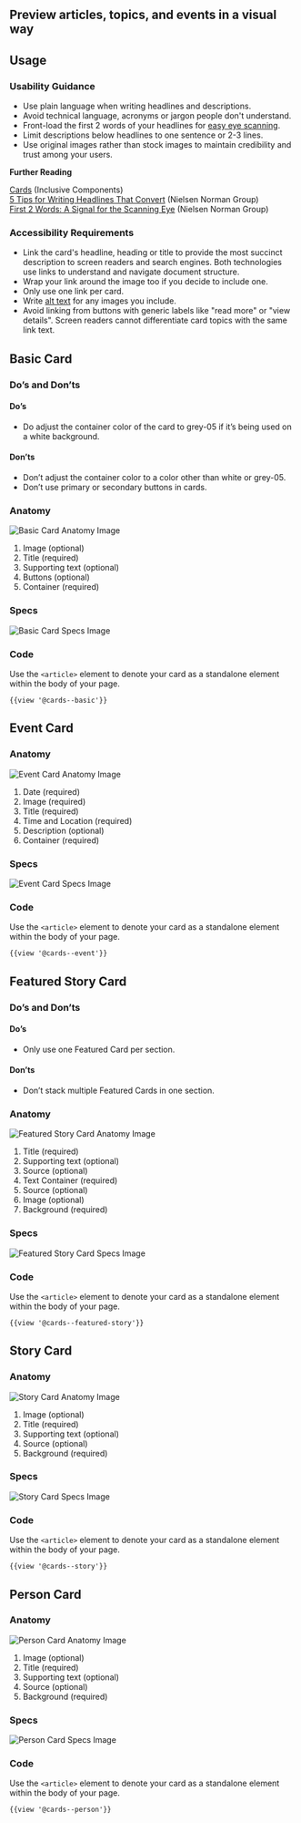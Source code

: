 ## Preview articles, topics, and events in a visual way

## **Usage**

### **Usability Guidance**

* Use plain language when writing headlines and descriptions.
* Avoid technical language, acronyms or jargon people don't understand.
* Front-load the first 2 words of your headlines for [easy eye scanning](https://www.nngroup.com/articles/first-2-words-a-signal-for-scanning/).
* Limit descriptions below headlines to one sentence or 2-3 lines.
* Use original images rather than stock images to maintain credibility and trust among your users.

**Further Reading**

[Cards](https://inclusive-components.design/cards/) (Inclusive Components)<br>
[5 Tips for Writing Headlines That Convert](https://www.nngroup.com/articles/headings-pickup-lines/) (Nielsen Norman Group)<br>
[First 2 Words: A Signal for the Scanning Eye](https://www.nngroup.com/articles/first-2-words-a-signal-for-scanning/) (Nielsen Norman Group)

### **Accessibility Requirements**

* Link the card's headline, heading or title to provide the most succinct description to screen readers and search engines. Both technologies use links to understand and navigate document structure.
* Wrap your link around the image too if you decide to include one.
* Only use one link per card.
* Write [alt text](https://webaim.org/techniques/alttext/) for any images you include.
* Avoid linking from buttons with generic labels like "read more" or "view details". Screen readers cannot differentiate card topics with the same link text.

## **Basic Card**

### **Do’s and Don’ts**

#### **Do’s**

* Do adjust the container color of the card to grey-05 if it’s being used on a white background.

#### **Don’ts**

* Don’t adjust the container color to a color other than white or grey-05.
* Don’t use primary or secondary buttons in cards.

### **Anatomy**

<img class="doc-images" title="Basic Card Anatomy Image" src="/build/docs/img/Cards/Basic_Card/basiccard-anatomy.jpg"/>

1. Image (optional)
2. Title (required)
3. Supporting text (optional)
4. Buttons (optional)
5. Container (required)

### **Specs**

<img class="doc-images" title="Basic Card Specs Image" src="/build/docs/img/Cards/Basic_Card/basiccard-specs.jpg"/>

### **Code**

Use the `<article>` element to denote your card as a standalone element within the body of your page.

```
{{view '@cards--basic'}}
```

## **Event Card**

### **Anatomy**

<img class="doc-images" title="Event Card Anatomy Image" src="/build/docs/img/Cards/Event_Card/eventcard-anatomy.jpg"/>

1. Date (required)
2. Image (required)
3. Title (required)
4. Time and Location (required)
5. Description (optional)
6. Container (required)


### **Specs**

<img class="doc-images" title="Event Card Specs Image" src="/build/docs/img/Cards/Event_Card/eventcard-specs.jpg"/>

### **Code**

Use the `<article>` element to denote your card as a standalone element within the body of your page.

```
{{view '@cards--event'}}
```

## **Featured Story Card**

### **Do’s and Don’ts**

#### **Do’s**

* Only use one Featured Card per section.

#### **Don’ts**

* Don’t stack multiple Featured Cards in one section.

### **Anatomy**

<img class="doc-images" title="Featured Story Card Anatomy Image" src="/build/docs/img/Cards/Featured_Story_Card/featuredstorycard-anatomy.jpg"/>

1. Title (required)
2. Supporting text (optional)
3. Source (optional)
4. Text Container (required)
5. Source (optional)
6. Image (optional)
7. Background (required)


### **Specs**

<img class="doc-images" title="Featured Story Card Specs Image" src="/build/docs/img/Cards/Featured_Story_Card/featuredstorycard-specs.jpg"/>

### **Code**

Use the `<article>` element to denote your card as a standalone element within the body of your page.

```
{{view '@cards--featured-story'}}
```

## **Story Card**

### **Anatomy**

<img class="doc-images" title="Story Card Anatomy Image" src="/build/docs/img/Cards/Story_Card/storycard-anatomy.jpg"/>

1. Image (optional)
2. Title (required)
3. Supporting text (optional)
4. Source (optional)
5. Background (required)

### **Specs**

<img class="doc-images" title="Story Card Specs Image" src="/build/docs/img/Cards/Story_Card/storycard-specs.jpg"/>

### **Code**

Use the `<article>` element to denote your card as a standalone element within the body of your page.

```
{{view '@cards--story'}}
```

## **Person Card**

### **Anatomy**

<img class="doc-images" title="Person Card Anatomy Image" src="/build/docs/img/Cards/Person_Card/personcard-anatomy.jpg"/>

1. Image (optional)
2. Title (required)
3. Supporting text (optional)
4. Source (optional)
5. Background (required)  

### **Specs**

<img class="doc-images" title="Person Card Specs Image" src="/build/docs/img/Cards/Person_Card/personcard-specs.jpg"/>

### **Code**

Use the `<article>` element to denote your card as a standalone element within the body of your page.

```
{{view '@cards--person'}}
```
